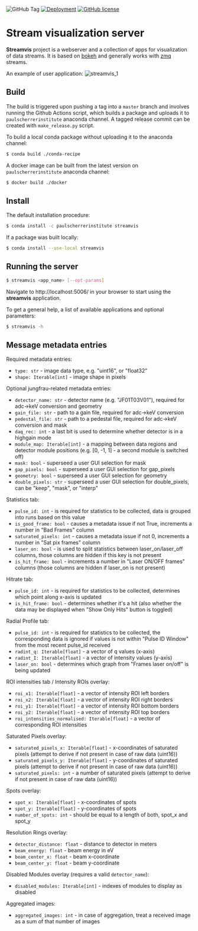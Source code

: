 ![GitHub Tag](https://img.shields.io/github/v/tag/paulscherrerinstitute/streamvis)
[![Deployment](https://github.com/paulscherrerinstitute/streamvis/actions/workflows/deployment.yaml/badge.svg)](https://github.com/paulscherrerinstitute/streamvis/actions/workflows/deployment.yaml)
[![GitHub license](https://img.shields.io/github/license/paulscherrerinstitute/streamvis)](https://github.com/paulscherrerinstitute/streamvis/blob/master/LICENSE)

# Stream visualization server
**Streamvis** project is a webserver and a collection of apps for visualization of data streams. It is based on [bokeh](https://github.com/bokeh/bokeh) and generally works with [zmq](https://github.com/zeromq/libzmq) streams.

An example of user application:
![streamvis_1](https://user-images.githubusercontent.com/13196195/50630977-0275a280-0f43-11e9-8734-17257dd1fb1d.gif)

## Build
The build is triggered upon pushing a tag into a `master` branch and involves running the Github Actions script, which builds a package and uploads it to `paulscherrerinstitute` anaconda channel. A tagged release commit can be created with `make_release.py` script.

To build a local conda package without uploading it to the anaconda channel:
```bash
$ conda build ./conda-recipe
```

A docker image can be built from the latest version on `paulscherrerinstitute` anaconda channel:
```bash
$ docker build ./docker
```

## Install
The default installation procedure:
```bash
$ conda install -c paulscherrerinstitute streamvis
```

If a package was built locally:
```bash
$ conda install --use-local streamvis
```

## Running the server
```bash
$ streamvis <app_name> [--opt-params]
```
Navigate to http://localhost:5006/ in your browser to start using the **streamvis** application.

To get a general help, a list of available applications and optional parameters:
```bash
$ streamvis -h
```

## Message metadata entries
Required metadata entries:
* `type: str` - image data type, e.g. "uint16", or "float32"
* `shape: Iterable[int]` - image shape in pixels

Optional jungfrau-related metadata entries:
* `detector_name: str` - detector name (e.g. "JF01T03V01"), required for adc->keV conversion and geometry
* `gain_file: str` - path to a gain file, required for adc->keV conversion
* `pedestal_file: str` - path to a pedestal file, required for adc->keV conversion and mask
* `daq_rec: int` - a last bit is used to determine whether detector is in a highgain mode
* `module_map: Iterable[int]` - a mapping between data regions and detector module positions (e.g. [0, -1, 1] - a second module is switched off)
* `mask: bool` - superseed a user GUI selection for mask
* `gap_pixels: bool` - superseed a user GUI selection for gap_pixels
* `geometry: bool` - superseed a user GUI selection for geometry
* `double_pixels: str` - superseed a user GUI selection for double_pixels, can be "keep", "mask", or "interp"

Statistics tab:
* `pulse_id: int` - is required for statistics to be collected, data is grouped into runs based on this value
* `is_good_frame: bool` - causes a metadata issue if not True, increments a number in "Bad Frames" column
* `saturated_pixels: int` - causes a metadata issue if not 0, increments a number in "Sat pix frames" column
* `laser_on: bool` - is used to split statistics between laser_on/laser_off columns, those columns are hidden if this key is not present
* `is_hit_frame: bool` - increments a number in "Laser ON/OFF frames" columns (those columns are hidden if laser_on is not present)

Hitrate tab:
* `pulse_id: int` - is required for statistics to be collected, determines which point along x-axis is updated
* `is_hit_frame: bool` - determines whether it's a hit (also whether the data may be displayed when "Show Only Hits" button is toggled)

Radial Profile tab:
* `pulse_id: int` - is required for statistics to be collected, the corresponding data is ignored if values is not within "Pulse ID Window" from the most recent pulse_id received
* `radint_q: Iterable[float]` - a vector of q values (x-axis)
* `radint_I: Iterable[float]` - a vector of intensity values (y-axis)
* `laser_on: bool` - determines which graph from "Frames laser on/off" is being updated

ROI intensities tab / Intensity ROIs overlay:
* `roi_x1: Iterable[float]` - a vector of intensity ROI left borders
* `roi_x2: Iterable[float]` - a vector of intensity ROI right borders
* `roi_y1: Iterable[float]` - a vector of intensity ROI bottom borders
* `roi_y2: Iterable[float]` - a vector of intensity ROI top borders
* `roi_intensities_normalised: Iterable[float]` - a vector of corresponding ROI intensities

Saturated Pixels overlay:
* `saturated_pixels_x: Iterable[float]` - x-coordinates of saturated pixels (attempt to derive if not present in case of raw data (uint16))
* `saturated_pixels_y: Iterable[float]` - y-coordinates of saturated pixels (attempt to derive if not present in case of raw data (uint16))
* `saturated_pixels: int` - a number of saturated pixels (attempt to derive if not present in case of raw data (uint16))

Spots overlay:
* `spot_x: Iterable[float]` - x-coordinates of spots
* `spot_y: Iterable[float]` - y-coordinates of spots
* `number_of_spots: int` - should be equal to a length of both, spot_x and spot_y

Resolution Rings overlay:
* `detector_distance: float` - distance to detector in meters
* `beam_energy: float` - beam energy in eV
* `beam_center_x: float` - beam x-coordinate
* `beam_center_y: float` - beam y-coordinate

Disabled Modules overlay (requires a valid `detector_name`):
* `disabled_modules: Iterable[int]` - indexes of modules to display as disabled

Aggregated images:
* `aggregated_images: int` - in case of aggregation, treat a received image as a sum of that number of images
